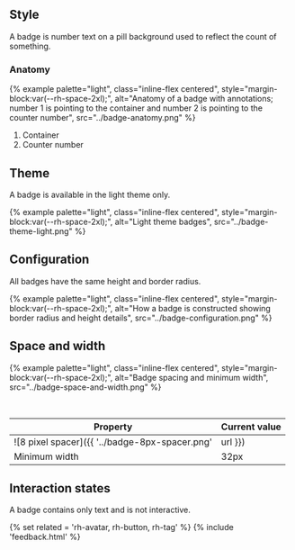## Style 
A badge is number text on a pill background used to reflect the count of something.

### Anatomy 
{% example palette="light",
          class="inline-flex centered",
          style="margin-block:var(--rh-space-2xl);",
          alt="Anatomy of a badge with annotations; number 1 is pointing to the container and number 2 is pointing to the counter number",
          src="../badge-anatomy.png" %}

1. Container
2. Counter number

## Theme 
A badge is available in the light theme only.

{% example palette="light",
          class="inline-flex centered",
          style="margin-block:var(--rh-space-2xl);",
          alt="Light theme badges",
          src="../badge-theme-light.png" %}

## Configuration 
All badges have the same height and border radius.

{% example palette="light",
          class="inline-flex centered",
          style="margin-block:var(--rh-space-2xl);",
          alt="How a badge is constructed showing border radius and height details",
          src="../badge-configuration.png" %}

## Space and width 
{% example palette="light",
          class="inline-flex centered",
          style="margin-block:var(--rh-space-2xl);",
          alt="Badge spacing and minimum width",
          src="../badge-space-and-width.png" %}

<br>

| Property | Current value |
| -------- | ------------- |
| ![8 pixel spacer]({{ '../badge-8px-spacer.png' | url }}) | 8px 0.5rem |
| Minimum width | 32px | 2.0rem |

## Interaction states 
A badge contains only text and is not interactive.

{% set related = 'rh-avatar, rh-button, rh-tag' %}
{% include 'feedback.html' %}